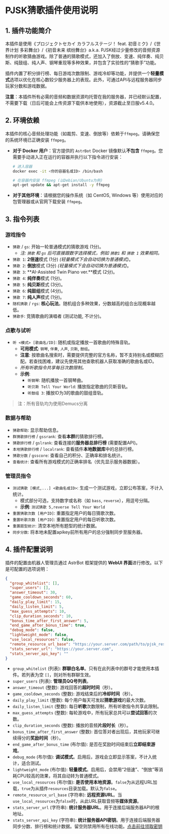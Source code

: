 # PJSK猜歌插件使用说明

## 1. 插件功能简介

本插件是使用《プロジェクトセカイ カラフルステージ！ feat. 初音ミク》/《世界计划 多彩舞台》/《初音未来 缤纷舞台》a.k.a. PJSK经过少量修改的音频资源制作的听歌猜曲游戏。除了普通的猜歌模式，还加入了倒放、变速、纯伴奏、纯贝斯、纯鼓组、纯人声、钢琴重现等多种效果，并包含了实验性的“猜歌手”功能。

插件内置了积分排行榜、每日游戏次数限制、游戏冷却等功能，并提供一个**轻量模式**选项以优化在核心数较少服务器上的表现。此外，可通过API与远程服务器同步玩家分数和游戏数据。

**注意**：本插件所有必需的音频和数据资源均托管在我的服务器，并已经默认配置，不需要下载（日后可能会上传资源下载供本地使用），资源截止至日服v5.4.0。

## 2. 环境依赖

本插件的核心音频处理功能（如裁剪、变速、倒放等）依赖于`ffmpeg`。请确保您的系统环境已正确安装 `ffmpeg`。

- **对于 Docker 用户**：官方提供的 `AstrBot` Docker 镜像默认**不包含** `ffmpeg`。您需要手动进入正在运行的容器并执行以下指令进行安装：
  ```bash
  # 进入容器
  docker exec -it <你的容器名或ID> /bin/bash

  # 在容器内安装 ffmpeg (以Debian/Ubuntu为例)
  apt-get update && apt-get install -y ffmpeg
  ```

- **对于其他环境**：请根据您的操作系统（如 CentOS, Windows 等）使用对应的包管理器或从官网下载安装 `ffmpeg`。

## 3. 指令列表

### 游戏指令
- `猜歌` / `gs`: 开始一轮普通模式的猜歌游戏 (1分)。
  - *注: `猜歌` 和 `gs` 后可直接跟数字选择模式，例如 `猜歌1` 和 `猜歌 1` 效果相同。*
- `猜歌 1`: **2倍速**模式 (1分) *(轻量模式下会自动切换为普通模式)*。
- `猜歌 2`: **倒放**模式 (3分) *(轻量模式下会自动切换为普通模式)*。
- `猜歌 3`: **AI-Assisted Twin Piano ver.**模式 (2分)。
- `猜歌 4`: **纯伴奏**模式 (1分)。
- `猜歌 5`: **纯贝斯**模式 (3分)。
- `猜歌 6`: **纯鼓组**模式 (4分)。
- `猜歌 7`: **纯人声**模式 (1分)。
- `随机猜歌` / `rgs`: **核心玩法**。随机组合多种效果，分数越高的组合出现概率越低。
- `猜歌手`: 竞猜歌曲的演唱者 (测试功能, 不计分)。

### 点歌与试听
- `听 <模式> [歌曲名/ID]`: 随机或指定播放一首歌曲的特殊音轨。
  - **可用模式**: `钢琴`, `伴奏`, `人声`, `贝斯`, `鼓组`。
  - **注意**: 按歌曲名搜索时，需要提供完整的官方名称，暂不支持别名或模糊匹配。若查找困难，建议先使用其他查歌机器人获取准确的歌曲名或ID。
  - *所有听歌指令共享每日次数限制。*
  - **示例**:
    - `听钢琴`: 随机播放一首钢琴曲。
    - `听贝斯 Tell Your World`: 播放指定歌曲的贝斯音轨。
    - `听鼓组 3`: 播放ID为3的歌曲的鼓组音轨。
>注：所有音轨均为使用Demucs分离

### 数据与帮助
- `猜歌帮助`: 显示帮助信息。
- `群猜歌排行榜` / `gssrank`: 查看**本群**的猜歌排行榜。
- `猜歌排行榜` / `gslrank`: 查看连接的**服务器总排行榜** (需要配置API)。
- `本地猜歌排行榜` / `localrank`: 查看插件**本地数据库**中的总排行榜。
- `猜歌分数` / `gsscore`: 查看自己的积分、正确率和排名统计。
- `查看统计`: 查看所有游戏模式的正确率排名（优先显示服务器数据）。

### 管理员指令
- `测试猜歌 [模式,...] <歌曲名或ID>`: 生成一个测试游戏，立即公布答案，不计入统计。
    - 模式部分可选，支持数字或名称（如 `bass`, `reverse`），用逗号分隔。
    - **示例**: `测试猜歌 5,reverse Tell Your World`
- `重置猜歌次数 [用户ID]`: 重置指定用户的每日猜歌次数。
- `重置听歌次数 [用户ID]`: 重置指定用户的每日听歌次数。
- `重置题型统计`: 清空本地所有题型的统计数据。
- `同步分数`: 将本地未配置apikey前所有用户的总分强制同步至服务器。

## 4. 插件配置说明

插件的配置由机器人管理员通过 AstrBot 框架提供的 **WebUI 界面**进行修改。以下是可配置的选项说明：

```json
{
  "group_whitelist": [],
  "super_users": [],
  "answer_timeout": 30,
  "game_cooldown_seconds": 60,
  "daily_play_limit": 15,
  "daily_listen_limit": 5,
  "max_guess_attempts": 10,
  "clip_duration_seconds": 10,
  "bonus_time_after_first_answer": 5,
  "end_game_after_bonus_time": true,
  "debug_mode": false,
  "lightweight_mode": false,
  "use_local_resources": false,
  "remote_resource_url_base": "https://your.server.com/path/to/pjsk_resources",
  "stats_server_url": "https://your.server.com",
  "stats_server_api_key": ""
}
```
- `group_whitelist` (列表): **群聊白名单**。只有在此列表中的群号才能使用本插件。若列表为空 `[]`，则对所有群聊生效。
- `super_users` (列表): **管理员QQ号列表**。
- `answer_timeout` (整数): 游戏回答的**超时时间**（秒）。
- `game_cooldown_seconds` (整数): 游戏结束后的**冷却时间**（秒）。
- `daily_play_limit` (整数): 每个用户每天可发起**猜歌游戏**的最大次数。
- `daily_listen_limit` (整数): 每日**听歌**次数限制，所有听歌指令共享此限制。
- `max_guess_attempts` (整数): 每轮游戏中，所有玩家总共可以**尝试回答**的次数。
- `clip_duration_seconds` (整数): 播放的音频**片段时长**（秒）。
- `bonus_time_after_first_answer` (整数): 首位答对者出现后，其他玩家可继续得分的**奖励时间**（秒）。
- `end_game_after_bonus_time` (布尔值): 是否在奖励时间结束后**立即结束游戏**。
- `debug_mode` (布尔值): **调试模式**。启用后，游戏会立即显示答案，不计入统计，适合测试。
- `lightweight_mode` (布尔值): **轻量模式**。启用后，会禁用“2倍速”、“倒放”等消耗CPU较高的效果，将其自动转为普通模式。
- `use_local_resources` (布尔值): **是否使用本地资源**。`false`为从远程URL加载，`true`为从插件`resources`目录加载。默认为`false`。
- `remote_resource_url_base` (字符串): **远程资源URL**。当`use_local_resources`为`false`时，从此URL获取音频等**媒体资源**。
- `stats_server_url` (字符串): **统计服务器URL**。用于连接后端服务器API的根地址。
- `stats_server_api_key` (字符串): **统计服务器API密钥**。用于连接后端服务器同步分数、排行榜和统计数据。留空则禁用所有在线功能。[点击前往领取密钥](http://47.110.56.9:5000/register)


